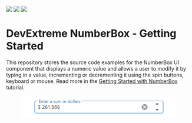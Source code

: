 <!-- default badges list -->
![](https://img.shields.io/endpoint?url=https://codecentral.devexpress.com/api/v1/VersionRange/569334466/21.2.4%2B)
[![](https://img.shields.io/badge/Open_in_DevExpress_Support_Center-FF7200?style=flat-square&logo=DevExpress&logoColor=white)](https://supportcenter.devexpress.com/ticket/details/T1129316)
[![](https://img.shields.io/badge/📖_How_to_use_DevExpress_Examples-e9f6fc?style=flat-square)](https://docs.devexpress.com/GeneralInformation/403183)
<!-- default badges end -->
# DevExtreme NumberBox - Getting Started 

This repository stores the source code examples for the NumberBox UI component that displays a numeric value and allows a user to modify it by typing in a value, incrementing or decrementing it using the spin buttons, keyboard or mouse. Read more in the [Getting Started with NumberBox](https://js.devexpress.com/Documentation/Guide/UI_Components/NumberBox/Getting_Started_with_NumberBox/) tutorial.

<div align="center"><img src="./gs_numberbox.png" /></div>
